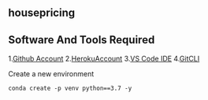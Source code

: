 ## housepricing

## Software And Tools Required
1.[Github Account](https://github.com)
2.[HerokuAccount](https://heroku.com)
3.[VS Code IDE](https://code.visualstudio.com/)
4.[GitCLI](https://git-scm.com/book/en/v2/Getting-Started-The-Command-Line)

Create a new environment
```
conda create -p venv python==3.7 -y
```













